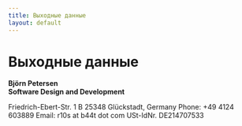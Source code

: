 ```yaml
---
title: Выходные данные
layout: default
---
```


# Выходные данные

<!-- Do not change, all information are requried by law in Germany... -->

**Björn Petersen**  
**Software Design and Development**

Friedrich-Ebert-Str. 1 B
25348 Glückstadt, Germany
Phone: +49 4124 603889
Email: r10s at b44t dot com
USt-IdNr. DE214707533
